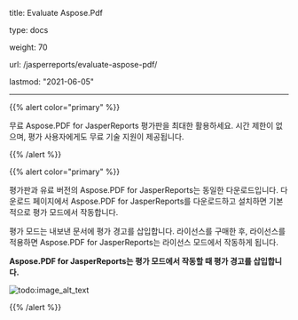 title: Evaluate Aspose.Pdf

type: docs

weight: 70

url: /jasperreports/evaluate-aspose-pdf/

lastmod: "2021-06-05"

---

{{% alert color="primary" %}}

무료 Aspose.PDF for JasperReports 평가판을 최대한 활용하세요. 시간 제한이 없으며, 평가 사용자에게도 무료 기술 지원이 제공됩니다.

{{% /alert %}}

{{% alert color="primary" %}}

평가판과 유료 버전의 Aspose.PDF for JasperReports는 동일한 다운로드입니다. 다운로드 페이지에서 Aspose.PDF for JasperReports를 다운로드하고 설치하면 기본적으로 평가 모드에서 작동합니다.

평가 모드는 내보낸 문서에 평가 경고를 삽입합니다. 라이선스를 구매한 후, 라이선스를 적용하면 Aspose.PDF for JasperReports는 라이선스 모드에서 작동하게 됩니다.

**Aspose.PDF for JasperReports는 평가 모드에서 작동할 때 평가 경고를 삽입합니다.**

![todo:image_alt_text](evaluate-aspose-pdf_1.png)

{{% /alert %}}
```
